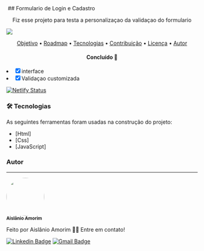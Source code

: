 <img src="" align="center"/>
## Formulario de Login e Cadastro
<p align="center">Fiz esse projeto para testa a personalizaçao da validaçao do formulario</p>
<img src="https://img.shields.io/static/v1?label=JS&message=Formulario&color=7159c1&style=for-the-badge&logo=ghost"/>
<p align="center">
 <a href="#objetivo">Objetivo</a> •
 <a href="#roadmap">Roadmap</a> • 
 <a href="#tecnologias">Tecnologias</a> • 
 <a href="#contribuicao">Contribuição</a> • 
 <a href="#licenc-a">Licença</a> • 
 <a href="#autor">Autor</a>
</p>
<h4 align="center"> 
 Concluído 🚀 
</h4
### Features

- [x] interface
- [x] Validaçao customizada

[![Netlify Status](https://api.netlify.com/api/v1/badges/24a38faf-19de-4ae4-bbef-7abf15010a1d/deploy-status)](https://app.netlify.com/sites/fervent-wiles-3945e4/deploys)

### 🛠 Tecnologias

As seguintes ferramentas foram usadas na construção do projeto:

- [Html]
- [Css]
- [JavaScript]

### Autor
---

<a href="https://blog.rocketseat.com.br/author/thiago/">
 <img style="border-radius: 50%;" src="https://avatars.githubusercontent.com/u/69637616?s=460&amp;v=4" width="100px;" alt=""/>
 <br />
 <sub><b>Aislânio Amorim</b></sub></a>


Feito  por Aislânio Amorim 👋🏽 Entre em contato!

[![Linkedin Badge](https://img.shields.io/badge/-Thiago-blue?style=flat-square&logo=Linkedin&logoColor=white&link=https://www.linkedin.com/in/aisl%C3%A2nio-amorim-4009521b8/)](https://www.linkedin.com/in/aisl%C3%A2nio-amorim-4009521b8/) 
[![Gmail Badge](https://img.shields.io/badge/-tgmarinho@gmail.com-c14438?style=flat-square&logo=Gmail&logoColor=white&link=mailto:aislanioamorim@gmail.com)](mailto:aislanioamorim@gmail.com)
